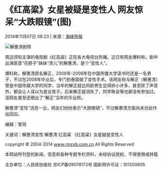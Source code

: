 # 《红高粱》女星被疑是变性人 网友惊呆“大跌眼镜”(图)

2014年11月07日 08:23 | 来源：[海峡导报](http://www.baidu.com/baidu?word=海峡导报) 

![解惠清剧照](http://www.rmzxb.com.cn/upload/resources/image/2014/11/07/40601.jpg)

周迅领衔主演的电视剧《红高粱》正在各大电视台热播。近日有网友爆料称，剧中出演匪首“花脖子”妹妹“灵儿”的解惠清，是个“变性人”。

爆料称，解惠清原名解正，2006年-2008年在中国传媒大学读书时还是一名男子，不过在2008年毕业后，专门到泰国做了变性手术。该网友称与解正（解惠清）曾是中国传媒大学的同学，当年的解正就比同龄男生显得娇小许多，甚至除了声音外，都会让人误以为是女孩子。后来解正就消失了，同学聚会等也都没有参加过。该网友甚至还晒出了“解正”当年的毕业照。

解惠清“变性”消息一出，网友们纷纷表示“大跌眼镜”，不过解惠清方面尚未对此作出回应。

编辑：曾珂

关键词：解惠清变性 解惠清 红高粱 《红高粱》女星疑是变性人

copyright © 2004-2014 www.rmzxb.com.cn All Rights Reserved

本网站所刊登的新闻、信息和各种专题专栏资料，未经协议授权，不得使用或转载

主办单位：人民政协报社 京ICP备09078172号 国新网许可证：101200605
<!-- tcd_original_link https://www.rmzxb.com.cn/sqmy/nywy/2014/11/07/403937.shtml -->
